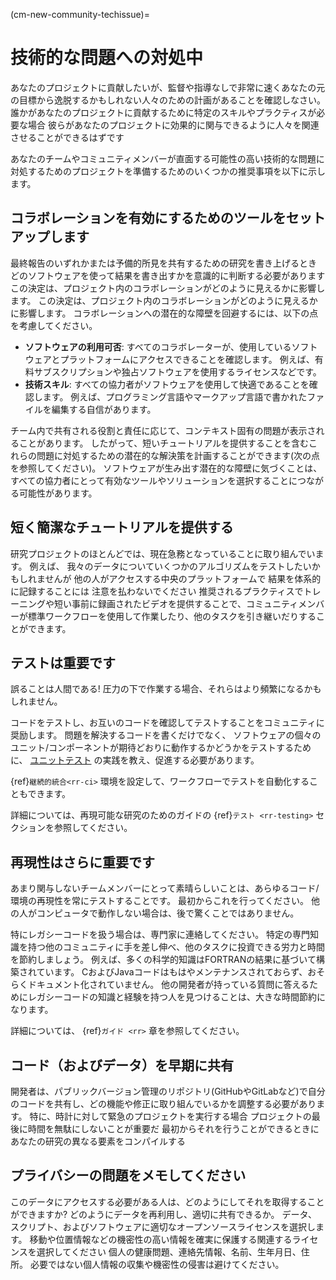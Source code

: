(cm-new-community-techissue)=
# 技術的な問題への対処中

あなたのプロジェクトに貢献したいが、監督や指導なしで非常に速くあなたの元の目標から逸脱するかもしれない人々のための計画があることを確認しなさい。 誰かがあなたのプロジェクトに貢献するために特定のスキルやプラクティスが必要な場合 彼らがあなたのプロジェクトに効果的に関与できるように人々を関連させることができるはずです

あなたのチームやコミュニティメンバーが直面する可能性の高い技術的な問題に対処するためのプロジェクトを準備するためのいくつかの推奨事項を以下に示します。

## コラボレーションを有効にするためのツールをセットアップします

最終報告のいずれかまたは予備的所見を共有するための研究を書き上げるとき どのソフトウェアを使って結果を書き出すかを意識的に判断する必要があります この決定は、プロジェクト内のコラボレーションがどのように見えるかに影響します。 この決定は、プロジェクト内のコラボレーションがどのように見えるかに影響します。 コラボレーションへの潜在的な障壁を回避するには、以下の点を考慮してください。
* **ソフトウェアの利用可否**: すべてのコラボレーターが、使用しているソフトウェアとプラットフォームにアクセスできることを確認します。 例えば、有料サブスクリプションや独占ソフトウェアを使用するライセンスなどです。
* **技術スキル**: すべての協力者がソフトウェアを使用して快適であることを確認します。 例えば、プログラミング言語やマークアップ言語で書かれたファイルを編集する自信があります。

チーム内で共有される役割と責任に応じて、コンテキスト固有の問題が表示されることがあります。 したがって、短いチュートリアルを提供することを含むこれらの問題に対処するための潜在的な解決策を計画することができます(次の点を参照してください)。 ソフトウェアが生み出す潜在的な障壁に気づくことは、すべての協力者にとって有効なツールやソリューションを選択することにつながる可能性があります。

## 短く簡潔なチュートリアルを提供する

研究プロジェクトのほとんどでは、現在急務となっていることに取り組んでいます。 例えば、 我々のデータについていくつかのアルゴリズムをテストしたいかもしれませんが 他の人がアクセスする中央のプラットフォームで 結果を体系的に記録することには 注意を払わないでください 推奨されるプラクティスでトレーニングや短い事前に録画されたビデオを提供することで、コミュニティメンバーが標準ワークフローを使用して作業したり、他のタスクを引き継いだりすることができます。

## テストは重要です

誤ることは人間である! 圧力の下で作業する場合、それらはより頻繁になるかもしれません。

コードをテストし、お互いのコードを確認してテストすることをコミュニティに奨励します。 問題を解決するコードを書くだけでなく、 ソフトウェアの個々のユニット/コンポーネントが期待どおりに動作するかどうかをテストするために、 [ユニットテスト](http://softwaretestingfundamentals.com/unit-testing/) の実践を教え、促進する必要があります。

{ref}`継続的統合<rr-ci>` 環境を設定して、ワークフローでテストを自動化することもできます。

詳細については、再現可能な研究のためのガイドの {ref}`テスト <rr-testing>` セクションを参照してください。

## 再現性はさらに重要です

あまり関与しないチームメンバーにとって素晴らしいことは、あらゆるコード/環境の再現性を常にテストすることです。 最初からこれを行ってください。 他の人がコンピュータで動作しない場合は、後で驚くことではありません。

特にレガシーコードを扱う場合は、専門家に連絡してください。 特定の専門知識を持つ他のコミュニティに手を差し伸べ、他のタスクに投資できる労力と時間を節約しましょう。 例えば、多くの科学的知識はFORTRANの結果に基づいて構築されています。 CおよびJavaコードはもはやメンテナンスされておらず、おそらくドキュメント化されていません。 他の開発者が持っている質問に答えるためにレガシーコードの知識と経験を持つ人を見つけることは、大きな時間節約になります。

詳細については、 {ref}`ガイド <rr>` 章を参照してください。

## コード（およびデータ）を早期に共有

開発者は、パブリックバージョン管理のリポジトリ(GitHubやGitLabなど)で自分のコードを共有し、どの機能や修正に取り組んでいるかを調整する必要があります。 特に、時計に対して緊急のプロジェクトを実行する場合 プロジェクトの最後に時間を無駄にしないことが重要だ 最初からそれを行うことができるときに あなたの研究の異なる要素をコンパイルする

## プライバシーの問題をメモしてください

このデータにアクセスする必要がある人は、どのようにしてそれを取得することができますか? どのようにデータを再利用し、適切に共有できるか。 データ、スクリプト、およびソフトウェアに適切なオープンソースライセンスを選択します。 移動や位置情報などの機密性の高い情報を確実に保護する関連するライセンスを選択してください 個人の健康問題、連絡先情報、名前、生年月日、住所。 必要ではない個人情報の収集や機密性の侵害は避けてください。

